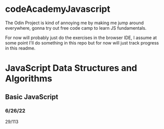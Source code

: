 # codeAcademyJavascript

The Odin Project is kind of annoying me by making me jump around everywhere, gonna try out free code camp to learn JS fundamentals.

For now will probably just do the exercises in the browser IDE, I assume at some point I'll do something in this repo but for now will just track progress in this readme.

<h1> JavaScript Data Structures and Algorithms </h1>
 
<h2> Basic JavaScript </h2>

<h3> 6/26/22 </h3>

29/113
